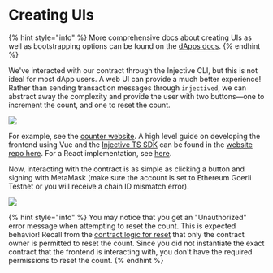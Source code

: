# Creating UIs

{% hint style="info" %}
More comprehensive docs about creating UIs as well as bootstrapping options can be found on the [dApps docs](../developers/dapps/README.md).
{% endhint %}

We've interacted with our contract through the Injective CLI, but this is not ideal for most dApp users. A web UI can provide a much better experience! Rather than sending transaction messages through `injectived`, we can abstract away the complexity and provide the user with two buttons—one to increment the count, and one to reset the count.

![](https://docs.injective.network/img/Counter_website.png)

For example, see the [counter website](https://injective-simple-cosmwasm-sc.netlify.app/). A high level guide on developing the frontend using Vue and the [Injective TS SDK](https://github.com/InjectiveLabs/injective-ts/tree/master/packages/sdk-ts) can be found in the [website repo here](https://github.com/InjectiveLabs/injective-simple-sc-counter-ui/tree/master/nuxt). For a React implementation, see [here](https://github.com/InjectiveLabs/injective-simple-sc-counter-ui/tree/master/next).

Now, interacting with the contract is as simple as clicking a button and signing with MetaMask (make sure the account is set to Ethereum Goerli Testnet or you will receive a chain ID mismatch error).

![](https://docs.injective.network/img/metamask_select_testnet.png)

{% hint style="info" %}
You may notice that you get an "Unauthorized" error message when attempting to reset the count. This is expected behavior! Recall from the [contract logic for reset](./smart-contracts/your-first-smart-contract.md#reset) that only the contract owner is permitted to reset the count. Since you did not instantiate the exact contract that the frontend is interacting with, you don't have the required permissions to reset the count.
{% endhint %}
